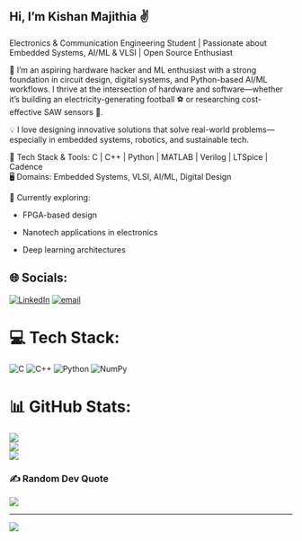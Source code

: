 ## Hi, I’m Kishan Majithia ✌️
Electronics & Communication Engineering Student | Passionate about Embedded Systems, AI/ML & VLSI | Open Source Enthusiast<br/> 

🚀 I’m an aspiring hardware hacker and ML enthusiast with a strong foundation in circuit design, digital systems, and Python-based AI/ML workflows. I thrive at the intersection of hardware and software—whether it’s building an electricity-generating football ⚽️ or researching cost-effective SAW sensors 🔬.<br/>

💡 I love designing innovative solutions that solve real-world problems—especially in embedded systems, robotics, and sustainable tech.<br/>

🔧 Tech Stack & Tools:
C | C++ | Python | MATLAB | Verilog | LTSpice | Cadence<br/>
🖥️ Domains: Embedded Systems, VLSI, AI/ML, Digital Design<br/>

🌱 Currently exploring:

* FPGA-based design

* Nanotech applications in electronics

* Deep learning architectures<br/>






## 🌐 Socials:
[![LinkedIn](https://img.shields.io/badge/LinkedIn-%230077B5.svg?logo=linkedin&logoColor=white)](https://shorturl.at/MhEm3)
[![email](https://img.shields.io/badge/Email-D14836?logo=gmail&logoColor=white)](mailto:kishan13majithia@gmail.com) 

# 💻 Tech Stack:
![C](https://img.shields.io/badge/c-%2300599C.svg?style=flat&logo=c&logoColor=white) ![C++](https://img.shields.io/badge/c++-%2300599C.svg?style=flat&logo=c%2B%2B&logoColor=white) ![Python](https://img.shields.io/badge/python-3670A0?style=flat&logo=python&logoColor=ffdd54) ![NumPy](https://img.shields.io/badge/numpy-%23013243.svg?style=flat&logo=numpy&logoColor=white)
# 📊 GitHub Stats:
![](https://github-readme-stats.vercel.app/api?username=Kruze-13&theme=codeSTACKr&hide_border=false&include_all_commits=false&count_private=false)<br/>
![](https://nirzak-streak-stats.vercel.app/?user=Kruze-13&theme=codeSTACKr&hide_border=false)<br/>
![](https://github-readme-stats.vercel.app/api/top-langs/?username=Kruze-13&theme=codeSTACKr&hide_border=false&include_all_commits=false&count_private=false&layout=compact)

### ✍️ Random Dev Quote
![](https://quotes-github-readme.vercel.app/api?type=horizontal&theme=dark)

---
[![](https://visitcount.itsvg.in/api?id=Kruze-13&icon=4&color=6)](https://visitcount.itsvg.in)

<!-- Proudly created with GPRM ( https://gprm.itsvg.in ) -->




